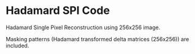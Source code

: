 # Hadamard SPI Code
Hadamard Single Pixel Reconstruction using 256x256 image.

Masking patterns (Hadamard transformed delta matrices (256x256)) are included.
